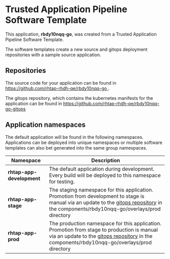 # Trusted Application Pipeline Software Template

This application, **rbdy10nqq-go**, was created from a Trusted Application Pipeline Software Template.

The software templates create a new source and gitops deployment repositories with a sample source application. 

## Repositories

The source code for your application can be found in [https://github.com/rhtap-rhdh-qe/rbdy10nqq-go ](https://github.com/rhtap-rhdh-qe/rbdy10nqq-go ).
 
The gitops repository, which contains the kubernetes manifests for the application can be found in 
[https://github.com/rhtap-rhdh-qe/rbdy10nqq-go-gitops ](https://github.com/rhtap-rhdh-qe/rbdy10nqq-go-gitops ) 

## Application namespaces 

The default application will be found in the following namespaces. Applications can be deployed into unique namespaces or multiple software templates can also bet generated into the same group namespaces.  

|  Namespace   |  Description   |  
| -------- | -------- |   
| **rhtap-app-development** | The default application during development. Every build will be deployed to this namespace for testing. | 
| **rhtap-app-stage** | The staging namespace for this application. Promotion from development to stage is manual via an update to the [gitops repository](https://github.com/rhtap-rhdh-qe/rbdy10nqq-go-gitops ) in the components/rbdy10nqq-go/overlays/prod directory |  
| **rhtap-app-prod** | The production namespace for this application. Promotion from stage to production is manual via an update to the [gitops repository](https://github.com/rhtap-rhdh-qe/rbdy10nqq-go-gitops ) in the components/rbdy10nqq-go/overlays/prod directory | 